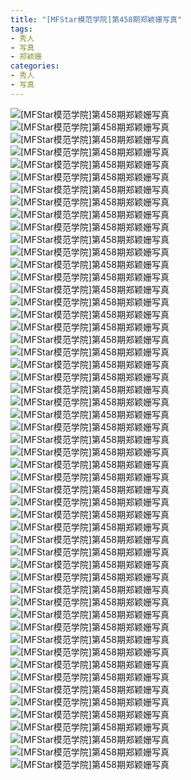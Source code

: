 ```yaml
---
title: "[MFStar模范学院]第458期郑颖姗写真"
tags: 
- 秀人
- 写真
- 郑颖姗
categories:
- 秀人
- 写真
---
```


![[MFStar模范学院]第458期郑颖姗写真](https://img.ilovese.xyz/1734708200662.webp)
![[MFStar模范学院]第458期郑颖姗写真](https://img.ilovese.xyz/1734708202772.webp)
![[MFStar模范学院]第458期郑颖姗写真](https://img.ilovese.xyz/1734708204508.webp)
![[MFStar模范学院]第458期郑颖姗写真](https://img.ilovese.xyz/1734708206246.webp)
![[MFStar模范学院]第458期郑颖姗写真](https://img.ilovese.xyz/1734708208118.webp)
![[MFStar模范学院]第458期郑颖姗写真](https://img.ilovese.xyz/1734708209859.webp)
![[MFStar模范学院]第458期郑颖姗写真](https://img.ilovese.xyz/1734708211147.webp)
![[MFStar模范学院]第458期郑颖姗写真](https://img.ilovese.xyz/1734708212528.webp)
![[MFStar模范学院]第458期郑颖姗写真](https://img.ilovese.xyz/1734708213781.webp)
![[MFStar模范学院]第458期郑颖姗写真](https://img.ilovese.xyz/1734708215570.webp)
![[MFStar模范学院]第458期郑颖姗写真](https://img.ilovese.xyz/1734708217313.webp)
![[MFStar模范学院]第458期郑颖姗写真](https://img.ilovese.xyz/1734708219222.webp)
![[MFStar模范学院]第458期郑颖姗写真](https://img.ilovese.xyz/1734708220927.webp)
![[MFStar模范学院]第458期郑颖姗写真](https://img.ilovese.xyz/1734708222790.webp)
![[MFStar模范学院]第458期郑颖姗写真](https://img.ilovese.xyz/1734708224122.webp)
![[MFStar模范学院]第458期郑颖姗写真](https://img.ilovese.xyz/1734708225426.webp)
![[MFStar模范学院]第458期郑颖姗写真](https://img.ilovese.xyz/1734708227060.webp)
![[MFStar模范学院]第458期郑颖姗写真](https://img.ilovese.xyz/1734708228841.webp)
![[MFStar模范学院]第458期郑颖姗写真](https://img.ilovese.xyz/1734708230555.webp)
![[MFStar模范学院]第458期郑颖姗写真](https://img.ilovese.xyz/1734708232210.webp)
![[MFStar模范学院]第458期郑颖姗写真](https://img.ilovese.xyz/1734708233921.webp)
![[MFStar模范学院]第458期郑颖姗写真](https://img.ilovese.xyz/1734708235879.webp)
![[MFStar模范学院]第458期郑颖姗写真](https://img.ilovese.xyz/1734708237310.webp)
![[MFStar模范学院]第458期郑颖姗写真](https://img.ilovese.xyz/1734708239296.webp)
![[MFStar模范学院]第458期郑颖姗写真](https://img.ilovese.xyz/1734708241236.webp)
![[MFStar模范学院]第458期郑颖姗写真](https://img.ilovese.xyz/1734708243022.webp)
![[MFStar模范学院]第458期郑颖姗写真](https://img.ilovese.xyz/1734708245039.webp)
![[MFStar模范学院]第458期郑颖姗写真](https://img.ilovese.xyz/1734708246754.webp)
![[MFStar模范学院]第458期郑颖姗写真](https://img.ilovese.xyz/1734708248484.webp)
![[MFStar模范学院]第458期郑颖姗写真](https://img.ilovese.xyz/1734708249653.webp)
![[MFStar模范学院]第458期郑颖姗写真](https://img.ilovese.xyz/1734708251399.webp)
![[MFStar模范学院]第458期郑颖姗写真](https://img.ilovese.xyz/1734708253108.webp)
![[MFStar模范学院]第458期郑颖姗写真](https://img.ilovese.xyz/1734708254961.webp)
![[MFStar模范学院]第458期郑颖姗写真](https://img.ilovese.xyz/1734708256682.webp)
![[MFStar模范学院]第458期郑颖姗写真](https://img.ilovese.xyz/1734708258594.webp)
![[MFStar模范学院]第458期郑颖姗写真](https://img.ilovese.xyz/1734708260473.webp)
![[MFStar模范学院]第458期郑颖姗写真](https://img.ilovese.xyz/1734708262521.webp)
![[MFStar模范学院]第458期郑颖姗写真](https://img.ilovese.xyz/1734708264292.webp)
![[MFStar模范学院]第458期郑颖姗写真](https://img.ilovese.xyz/1734708266143.webp)
![[MFStar模范学院]第458期郑颖姗写真](https://img.ilovese.xyz/1734708267539.webp)
![[MFStar模范学院]第458期郑颖姗写真](https://img.ilovese.xyz/1734708268972.webp)
![[MFStar模范学院]第458期郑颖姗写真](https://img.ilovese.xyz/1734708270660.webp)
![[MFStar模范学院]第458期郑颖姗写真](https://img.ilovese.xyz/1734708272424.webp)
![[MFStar模范学院]第458期郑颖姗写真](https://img.ilovese.xyz/1734708274191.webp)
![[MFStar模范学院]第458期郑颖姗写真](https://img.ilovese.xyz/1734708276138.webp)
![[MFStar模范学院]第458期郑颖姗写真](https://img.ilovese.xyz/1734708277874.webp)
![[MFStar模范学院]第458期郑颖姗写真](https://img.ilovese.xyz/1734708279697.webp)
![[MFStar模范学院]第458期郑颖姗写真](https://img.ilovese.xyz/1734708281622.webp)
![[MFStar模范学院]第458期郑颖姗写真](https://img.ilovese.xyz/1734708282898.webp)
![[MFStar模范学院]第458期郑颖姗写真](https://img.ilovese.xyz/1734708284380.webp)
![[MFStar模范学院]第458期郑颖姗写真](https://img.ilovese.xyz/1734708285936.webp)
![[MFStar模范学院]第458期郑颖姗写真](https://img.ilovese.xyz/1734708287850.webp)
![[MFStar模范学院]第458期郑颖姗写真](https://img.ilovese.xyz/1734708289357.webp)
